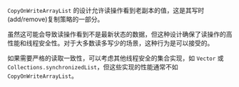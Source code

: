 `CopyOnWriteArrayList` 的设计允许读操作看到老副本的值，这是其写时(add/remove)复制策略的一部分。

虽然这可能会导致读操作看到不是最新状态的数据，但这种设计确保了读操作的高性能和线程安全性。对于大多数读多写少的场景，这种行为是可以接受的。

如果需要严格的读取一致性，可以考虑其他线程安全的集合实现，如 `Vector` 或 `Collections.synchronizedList`，但这些实现的性能通常不如 `CopyOnWriteArrayList`。